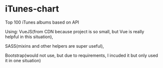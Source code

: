 # iTunes-chart
Top 100 iTunes albums based on API

Using:
VueJS(from CDN because project is so small, but Vue is really helpful in this situation),

SASS(mixins and other helpers are super useful),

Bootstrap(would not use, but due to requirements, I incuded it but only used it in one situation)
